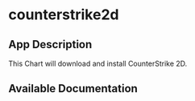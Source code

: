 # counterstrike2d

## App Description

This Chart will download and install CounterStrike 2D.

## Available Documentation

